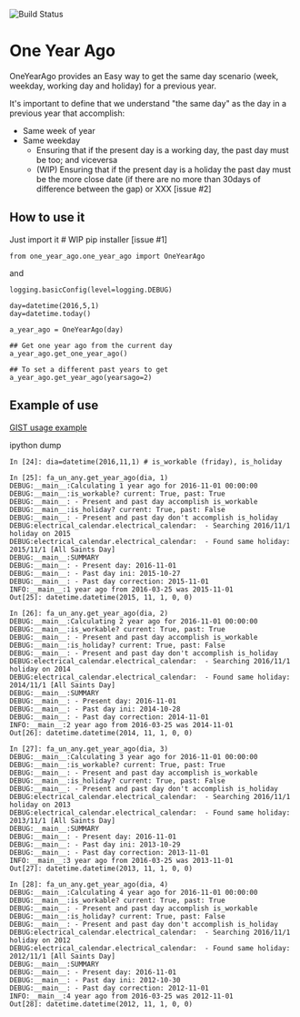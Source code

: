 ![Build Status](https://api.travis-ci.org/gisce/one_year_ago.svg)

# One Year Ago

OneYearAgo provides an Easy way to get the same day scenario (week, weekday, working day and holiday) for a previous year.

It's important to define that we understand "the same day" as the day in a previous year that accomplish:
- Same week of year
- Same weekday
  - Ensuring that if the present day is a working day, the past day must be too; and viceversa
  - (WIP) Ensuring that if the present day is a holiday the past day must be the more close date (if there are no more than 30days of difference between the gap) or XXX [issue #2]

## How to use it

Just import it    # WIP pip installer [issue #1]
```
from one_year_ago.one_year_ago import OneYearAgo
``` 

and 
```
logging.basicConfig(level=logging.DEBUG)

day=datetime(2016,5,1)
day=datetime.today()

a_year_ago = OneYearAgo(day)

## Get one year ago from the current day
a_year_ago.get_one_year_ago()

## To set a different past years to get
a_year_ago.get_year_ago(yearsago=2)
```

## Example of use

[GIST usage example](https://gist.github.com/XaviTorello/3b90b44983986a751685)


ipython dump
```
In [24]: dia=datetime(2016,11,1) # is_workable (friday), is_holiday

In [25]: fa_un_any.get_year_ago(dia, 1)
DEBUG:__main__:Calculating 1 year ago for 2016-11-01 00:00:00
DEBUG:__main__:is_workable? current: True, past: True
DEBUG:__main__: - Present and past day accomplish is_workable
DEBUG:__main__:is_holiday? current: True, past: False
DEBUG:__main__: - Present and past day don't accomplish is_holiday
DEBUG:electrical_calendar.electrical_calendar:  - Searching 2016/11/1 holiday on 2015
DEBUG:electrical_calendar.electrical_calendar:  - Found same holiday: 2015/11/1 [All Saints Day]
DEBUG:__main__:SUMMARY
DEBUG:__main__: - Present day: 2016-11-01
DEBUG:__main__: - Past day ini: 2015-10-27
DEBUG:__main__: - Past day correction: 2015-11-01
INFO:__main__:1 year ago from 2016-03-25 was 2015-11-01
Out[25]: datetime.datetime(2015, 11, 1, 0, 0)

In [26]: fa_un_any.get_year_ago(dia, 2)
DEBUG:__main__:Calculating 2 year ago for 2016-11-01 00:00:00
DEBUG:__main__:is_workable? current: True, past: True
DEBUG:__main__: - Present and past day accomplish is_workable
DEBUG:__main__:is_holiday? current: True, past: False
DEBUG:__main__: - Present and past day don't accomplish is_holiday
DEBUG:electrical_calendar.electrical_calendar:  - Searching 2016/11/1 holiday on 2014
DEBUG:electrical_calendar.electrical_calendar:  - Found same holiday: 2014/11/1 [All Saints Day]
DEBUG:__main__:SUMMARY
DEBUG:__main__: - Present day: 2016-11-01
DEBUG:__main__: - Past day ini: 2014-10-28
DEBUG:__main__: - Past day correction: 2014-11-01
INFO:__main__:2 year ago from 2016-03-25 was 2014-11-01
Out[26]: datetime.datetime(2014, 11, 1, 0, 0)

In [27]: fa_un_any.get_year_ago(dia, 3)
DEBUG:__main__:Calculating 3 year ago for 2016-11-01 00:00:00
DEBUG:__main__:is_workable? current: True, past: True
DEBUG:__main__: - Present and past day accomplish is_workable
DEBUG:__main__:is_holiday? current: True, past: False
DEBUG:__main__: - Present and past day don't accomplish is_holiday
DEBUG:electrical_calendar.electrical_calendar:  - Searching 2016/11/1 holiday on 2013
DEBUG:electrical_calendar.electrical_calendar:  - Found same holiday: 2013/11/1 [All Saints Day]
DEBUG:__main__:SUMMARY
DEBUG:__main__: - Present day: 2016-11-01
DEBUG:__main__: - Past day ini: 2013-10-29
DEBUG:__main__: - Past day correction: 2013-11-01
INFO:__main__:3 year ago from 2016-03-25 was 2013-11-01
Out[27]: datetime.datetime(2013, 11, 1, 0, 0)

In [28]: fa_un_any.get_year_ago(dia, 4)
DEBUG:__main__:Calculating 4 year ago for 2016-11-01 00:00:00
DEBUG:__main__:is_workable? current: True, past: True
DEBUG:__main__: - Present and past day accomplish is_workable
DEBUG:__main__:is_holiday? current: True, past: False
DEBUG:__main__: - Present and past day don't accomplish is_holiday
DEBUG:electrical_calendar.electrical_calendar:  - Searching 2016/11/1 holiday on 2012
DEBUG:electrical_calendar.electrical_calendar:  - Found same holiday: 2012/11/1 [All Saints Day]
DEBUG:__main__:SUMMARY
DEBUG:__main__: - Present day: 2016-11-01
DEBUG:__main__: - Past day ini: 2012-10-30
DEBUG:__main__: - Past day correction: 2012-11-01
INFO:__main__:4 year ago from 2016-03-25 was 2012-11-01
Out[28]: datetime.datetime(2012, 11, 1, 0, 0)




```
